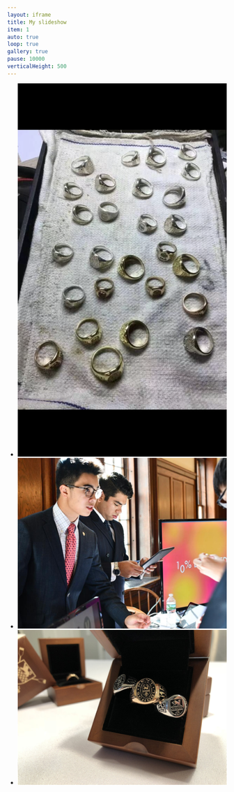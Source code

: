 ```yaml
---
layout: iframe
title: My slideshow
item: 1
auto: true
loop: true
gallery: true
pause: 10000
verticalHeight: 500
---
```


* <div class="box"> <img src="my-pics1/photo29.PNG"> </div>
* <div class="box"> <img src="my-pics1/photo31.jpg"> </div>
* <div class="box"> <img src="my-pics1/photo8.jpg"> </div>
